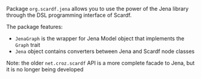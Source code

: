 Package `org.scardf.jena` allows you to use the power of the Jena library through the DSL programming interface of Scardf.


The package features:

  * `JenaGraph` is the wrapper for Jena Model object that implements the `Graph` trait
  * `Jena` object contains converters between Jena and Scardf node classes

Note: the older `net.croz.scardf` API is a more complete facade to Jena, but it is no longer being developed